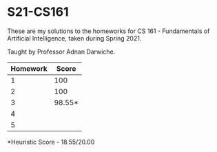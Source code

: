 # S21-CS161

These are my solutions to the homeworks for CS 161 - Fundamentals of Artificial Intelligence, taken during Spring 2021.

Taught by Professor Adnan Darwiche.

| Homework | Score  |
| -------- | ------ |
| 1        | 100    |
| 2        | 100    |
| 3        | 98.55* |
| 4        |        |
| 5        |        |

*Heuristic Score - 18.55/20.00
